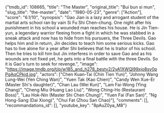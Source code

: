 {"tmdb_id": 108665, "title": "The Master", "original_title": "Bui bun si mun", "slug_title": "the-master", "date": "1980-05-23", "genre": ["Action"], "score": "6.1/10", "synopsis": "Gao Jian is a lazy and arrogant student of the martial arts school ran by vain Si Fu Shi Chen-chung. One night after his punishment in his school a wounded man reaches his house. He is Jin Tien-yun, a legendary warrior fleeing from a fight in which he was stabbed in a sneak attack and now has to hide from his pursuers, the Three Devils. Gao helps him and in return, Jin decides to teach him some serious kicks. Gao has to live alone for a year after Shi believes that he is traitor of his school. Then he tries to kill him but Jin interferes in order to save Gao and as his wounds are not fixed yet, he gets into a final battle with the three Devils. So it is Gao's turn to seek for revenge.", "image": "https://image.tmdb.org/t/p/w185_and_h278_bestv2/2yA1XWQl99xjo8sy0pPgAqCPkjd.jpg", "actors": ["Chen Kuan-Tai (Chin Tien Yun)", "Johnny Wang Lung-Wei (Yen Ching Wan)", "Yuen Tak (Kao Chien)", "Candy Wen Xue-Er (Master Shi's daughter)", "Chan Lau (Wei Kun)", "Lam Fai-Wong (Ying Chang)", "Cheng Miu (Huang Lao Liu)", "Wong Ching-Ho (Restaurant Boss)", "Lau Hok-Nin (Master Shi Chen Chung)", "Yuen Fai (Fan San)", "Ng Hong-Sang (Dai Xiong)", "Chui Fat (Zhou San Chao)"], "comments": [], "recommandations_id": [], "youtube_key": "8pAuZ0ya_M8"}